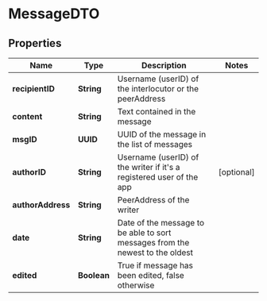 

# MessageDTO


## Properties

| Name | Type | Description | Notes |
|------------ | ------------- | ------------- | -------------|
|**recipientID** | **String** | Username (userID) of the interlocutor or the peerAddress |  |
|**content** | **String** | Text contained in the message |  |
|**msgID** | **UUID** | UUID of the message in the list of messages |  |
|**authorID** | **String** | Username (userID) of the writer if it&#39;s a registered user of the app |  [optional] |
|**authorAddress** | **String** | PeerAddress of the writer |  |
|**date** | **String** | Date of the message to be able to sort messages from the newest to the oldest |  |
|**edited** | **Boolean** | True if message has been edited, false otherwise |  |



